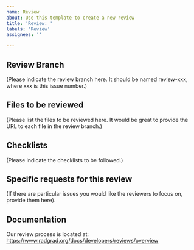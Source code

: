 ```yaml
---
name: Review
about: Use this template to create a new review
title: 'Review: '
labels: 'Review'
assignees: ''

---
```


## Review Branch

(Please indicate the review branch here. It should be named review-xxx, where xxx is this issue number.)

## Files to be reviewed

(Please list the files to be reviewed here. It would be great to provide the URL to each file in the review branch.)

## Checklists

(Please indicate the checklists to be followed.)

## Specific requests for this review

(If there are particular issues you would like the reviewers to focus on, provide them here).

## Documentation

Our review process is located at: https://www.radgrad.org/docs/developers/reviews/overview
